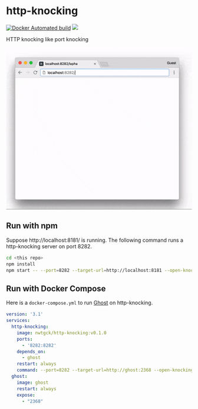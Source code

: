 # http-knocking
[![Docker Automated build](https://img.shields.io/docker/automated/nwtgck/http-knocking.svg)](https://hub.docker.com/r/nwtgck/http-knocking/) [![](https://images.microbadger.com/badges/image/nwtgck/http-knocking.svg)](https://microbadger.com/images/nwtgck/http-knocking "Get your own image badge on microbadger.com")

HTTP knocking like port knocking

![demo1](demo_images/demo1.gif)

## Run with npm

Suppose http://localhost:8181/ is running. The following command runs a http-knocking server on port 8282.

```bash
cd <this repo>
npm install
npm start -- --port=8282 --target-url=http://localhost:8181 --open-knocking="/alpha,/foxtrot,/lima"
```

## Run with Docker Compose

Here is a `docker-compose.yml` to run [Ghost](https://ghost.org/) on http-knocking.

```yaml
version: '3.1'
services:
  http-knocking:
    image: nwtgck/http-knocking:v0.1.0
    ports:
      - '8282:8282'
    depends_on:
      - ghost
    restart: always
    command: --port=8282 --target-url=http://ghost:2368 --open-knocking="/alpha,/foxtrot,/lima"
  ghost:
    image: ghost
    restart: always
    expose:
      - "2368"
```
